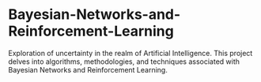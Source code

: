 # Bayesian-Networks-and-Reinforcement-Learning
Exploration of uncertainty in the realm of Artificial Intelligence. This project delves into algorithms, methodologies, and techniques associated with Bayesian Networks and Reinforcement Learning.
